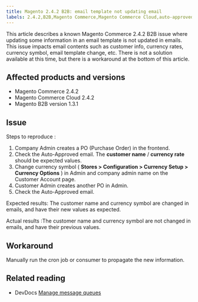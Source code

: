 ```yaml
---
title: Magento 2.4.2 B2B: email template not updating email
labels: 2.4.2,B2B,Magento Commerce,Magento Commerce Cloud,auto-approved email,consumer,email content change,email template,known issue,run cron,update,workaround
---
```


This article describes a known Magento Commerce 2.4.2 B2B issue where updating some information in an email template is not updated in emails. This issue impacts email contents such as customer info, currency rates, currency symbol, email template change, etc. There is not a solution available at this time, but there is a workaround at the bottom of this article.

## Affected products and versions

* Magento Commerce 2.4.2
* Magento Commerce Cloud 2.4.2
* Magento B2B version 1.3.1

## Issue

 <span class="wysiwyg-underline">Steps to reproduce</span> :

1. Company Admin creates a PO (Purchase Order) in the frontend.
1. Check the Auto-Approved email. The **customer name** / **currency rate** should be expected values.
1. Change currency symbol ( **Stores > Configuration > Currency Setup > Currency Options** ) in Admin and company admin name on the Customer Account page.
1. Customer Admin creates another PO in Admin.
1. Check the Auto-Approved email.

 <span class="wysiwyg-underline">Expected results:</span> The customer name and currency symbol are changed in emails, and have their new values as expected.

 <span class="wysiwyg-underline">Actual results</span> :The customer name and currency symbol are not changed in emails, and have their previous values.

## Workaround

Manually run the cron job or consumer to propagate the new information.

## Related reading

* DevDocs [Manage message queues](https://devdocs.magento.com/guides/v2.4/config-guide/mq/manage-message-queues.html) 

